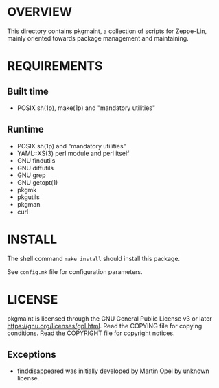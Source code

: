 OVERVIEW
========

This directory contains pkgmaint, a collection of scripts for
Zeppe-Lin, mainly oriented towards package management and maintaining.


REQUIREMENTS
============

Built time
----------
  * POSIX sh(1p), make(1p) and "mandatory utilities"

Runtime
-------
  * POSIX sh(1p) and "mandatory utilities"
  * YAML::XS(3) perl module and perl itself
  * GNU findutils
  * GNU diffutils
  * GNU grep
  * GNU getopt(1)
  * pkgmk
  * pkgutils
  * pkgman
  * curl


INSTALL
=======

The shell command `make install` should install this package.

See `config.mk` file for configuration parameters.


LICENSE
=======

pkgmaint is licensed through the GNU General Public License v3 or
later <https://gnu.org/licenses/gpl.html>.
Read the COPYING file for copying conditions.
Read the COPYRIGHT file for copyright notices.

Exceptions
----------
  * finddisappeared was initially developed by Martin Opel by
    unknown license.

